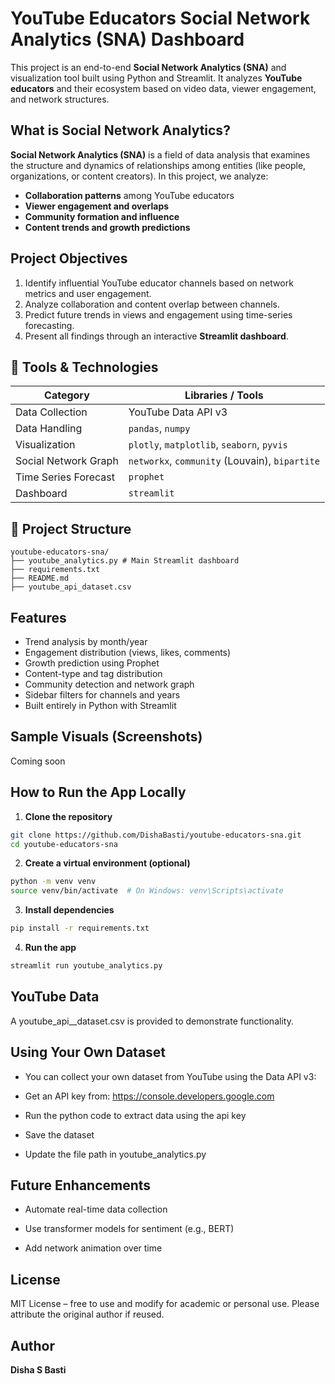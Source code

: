 # YouTube Educators Social Network Analytics (SNA) Dashboard

This project is an end-to-end **Social Network Analytics (SNA)** and visualization tool built using Python and Streamlit. It analyzes **YouTube educators** and their ecosystem based on video data, viewer engagement, and network structures.


## What is Social Network Analytics?

**Social Network Analytics (SNA)** is a field of data analysis that examines the structure and dynamics of relationships among entities (like people, organizations, or content creators). In this project, we analyze:

- **Collaboration patterns** among YouTube educators
- **Viewer engagement and overlaps**
- **Community formation and influence**
- **Content trends and growth predictions**


## Project Objectives

1. Identify influential YouTube educator channels based on network metrics and user engagement.
2. Analyze collaboration and content overlap between channels.
3. Predict future trends in views and engagement using time-series forecasting.
4. Present all findings through an interactive **Streamlit dashboard**.

## 🧰 Tools & Technologies

| Category             | Libraries / Tools                                |
|----------------------|--------------------------------------------------|
| Data Collection      | YouTube Data API v3                              |
| Data Handling        | `pandas`, `numpy`                                |
| Visualization        | `plotly`, `matplotlib`, `seaborn`, `pyvis`       |
| Social Network Graph | `networkx`, `community` (Louvain), `bipartite`   |
| Time Series Forecast | `prophet`                                        |
| Dashboard            | `streamlit`                                      |


## 📁 Project Structure
```
youtube-educators-sna/
├── youtube_analytics.py # Main Streamlit dashboard
├── requirements.txt
├── README.md
├── youtube_api_dataset.csv
```

## Features

- Trend analysis by month/year
- Engagement distribution (views, likes, comments)
- Growth prediction using Prophet
- Content-type and tag distribution
- Community detection and network graph
- Sidebar filters for channels and years
- Built entirely in Python with Streamlit


## Sample Visuals (Screenshots)

Coming soon


## How to Run the App Locally

1. **Clone the repository**
```bash
git clone https://github.com/DishaBasti/youtube-educators-sna.git
cd youtube-educators-sna
```
2. **Create a virtual environment (optional)**

```bash
python -m venv venv
source venv/bin/activate  # On Windows: venv\Scripts\activate
```

3. **Install dependencies**

```bash
pip install -r requirements.txt
```

4. **Run the app**

```bash
streamlit run youtube_analytics.py
```

## YouTube Data
A youtube_api__dataset.csv is provided to demonstrate functionality.

## Using Your Own Dataset
- You can collect your own dataset from YouTube using the Data API v3:

- Get an API key from: https://console.developers.google.com

- Run the python code to extract data using the api key

- Save the dataset

- Update the file path in youtube_analytics.py

## Future Enhancements
 - Automate real-time data collection

 - Use transformer models for sentiment (e.g., BERT)

 - Add network animation over time

## License
MIT License – free to use and modify for academic or personal use. Please attribute the original author if reused.

## Author
**Disha S Basti**
